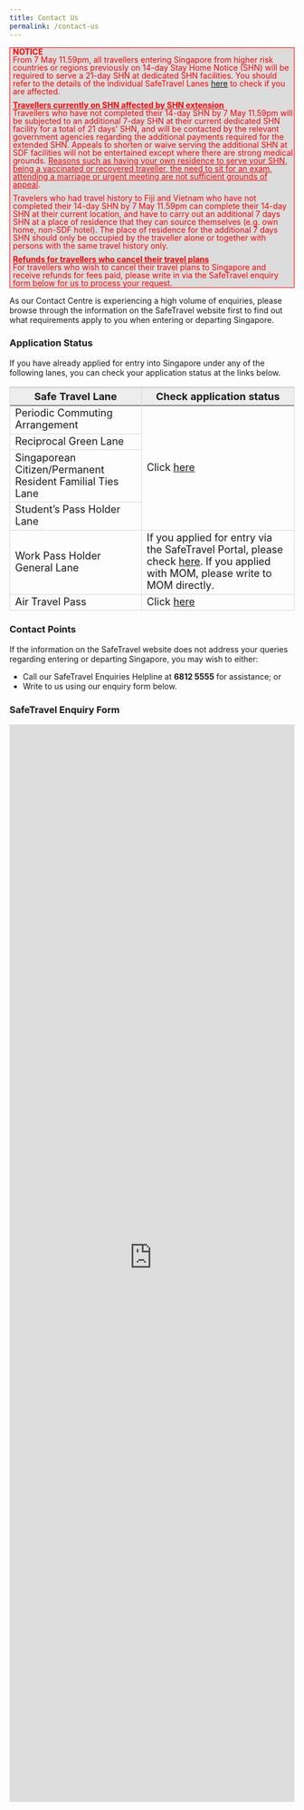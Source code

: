 ```yaml
---
title: Contact Us
permalink: /contact-us
---
```


<div style="padding-left: 5px; font-size:16px; line-height:1.0; color:red; background-color: #DCDCDC; border-style: solid; border-width: 1px;">
<p style="font-size:14px; margin-top:0px; margin-bottom:0px;"><b>NOTICE</b></p>
<p style="font-size:14px; margin-top:0px; margin-bottom:0px;">From 7 May 11.59pm, all travellers entering Singapore from higher risk countries or regions previously on 14-day Stay Home Notice (SHN) will be required to serve a 21-day SHN at dedicated SHN facilities. You should refer to the details of the individual SafeTravel Lanes <a href="/arriving/overview">here</a> to check if you are affected.</p>
<p style="font-size:14px; margin-top:10px; margin-bottom:0px;"><u><b>Travellers currently on SHN affected by SHN extension</b></u></p>
<p style="font-size:14px; margin-top:0px; margin-bottom:0px;">Travellers who have not completed their 14-day SHN by 7 May 11.59pm will be subjected to an additional 7-day SHN at their current dedicated SHN facility for a total of 21 days’ SHN, and will be contacted by the relevant government agencies regarding the additional payments required for the extended SHN. Appeals to shorten or waive serving the additional SHN at SDF facilities will not be entertained except where there are strong medical grounds. <u>Reasons such as having your own residence to serve your SHN, being a vaccinated or recovered traveller, the need to sit for an exam, attending a marriage or urgent meeting are not sufficient grounds of appeal</u>.</p>
<p style="font-size:14px; margin-top:10px; margin-bottom:0px;">Travelers who had travel history to Fiji and Vietnam who have not completed their 14-day SHN by 7 May 11.59pm can complete their 14-day SHN at their current location, and have to carry out an additional 7 days SHN at a place of residence that they can source themselves (e.g. own home, non-SDF hotel). The place of residence for the additional 7 days SHN should only be occupied by the traveller alone or together with persons with the same travel history only.</p>
<p style="font-size:14px; margin-top:10px; margin-bottom:0px;"><u><b>Refunds for travellers who cancel their travel plans</b></u></p>
<p style="font-size:14px; margin-top:0px; margin-bottom:0px;">For travellers who wish to cancel their travel plans to Singapore and receive refunds for fees paid, please write in via the SafeTravel enquiry form below for us to process your request.</p>
</div>

As our Contact Centre is experiencing a high volume of enquiries, please browse through the information on the SafeTravel website first to find out what requirements apply to you when entering or departing Singapore.

### Application Status

If you have already applied for entry into Singapore under any of the following lanes, you can check your application status at the links below.

<table>
<thead>
  <tr>
    <th style="font-size:18px; border-top:3px solid #D8D8D8; border-left:1px solid #D8D8D8; border-right:1px solid #D8D8D8; background-color:#EDEDED">Safe Travel Lane</th>
    <th style="font-size:18px; border-top:3px solid #D8D8D8; border-right:1px solid #D8D8D8; background-color:#EDEDED">Check application status</th>
  </tr>
</thead>
<tbody>
  <tr>
   <td style="font-size:18px; border-bottom:1px solid #D8D8D8; border-right:1px solid #D8D8D8;  border-left:1px solid #D8D8D8;">Periodic Commuting Arrangement</td>
   <td rowspan ="4" style="font-size:18px; border-bottom:1px solid #D8D8D8;  border-right:1px solid #D8D8D8; ">Click <a href="https://eservices.ica.gov.sg/STO">here</a>
     </td>
 </tr>
    <tr>
   <td style="font-size:18px; border-bottom:1px solid #D8D8D8; border-right:1px solid #D8D8D8;  border-left:1px solid #D8D8D8;">Reciprocal Green Lane</td>
 </tr>
      <tr>
   <td style="font-size:18px; border-bottom:1px solid #D8D8D8; border-right:1px solid #D8D8D8;  border-left:1px solid #D8D8D8;">Singaporean Citizen/Permanent Resident Familial Ties Lane</td>
 </tr>
  <tr>
  <td style="font-size:18px; border-bottom:1px solid #D8D8D8; border-right:1px solid #D8D8D8;  border-left:1px solid #D8D8D8;">Student’s Pass Holder Lane</td>
  </tr>
<tr>
   <td style="font-size:18px; border-bottom:1px solid #D8D8D8; border-right:1px solid #D8D8D8;  border-left:1px solid #D8D8D8;">Work Pass Holder General Lane</td>
   <td style="font-size:18px; border-bottom:1px solid #D8D8D8; border-right:1px solid #D8D8D8;  border-left:1px solid #D8D8D8;">If you applied for entry via the SafeTravel Portal, please check <a href="https://eservices.ica.gov.sg/STO">here</a>. If you applied with MOM, please write to MOM directly.</td>
 </tr>
   <tr>
     <td style="font-size:18px; border-bottom:1px solid #D8D8D8; border-right:1px solid #D8D8D8;  border-left:1px solid #D8D8D8;">Air Travel Pass</td>
   <td style="font-size:18px; border-bottom:1px solid #D8D8D8; border-right:1px solid #D8D8D8;  border-left:1px solid #D8D8D8;">Click <a href="https://go.gov.sg/atpsg">here</a></td>
 </tr>
  </tbody>
  </table>


### Contact Points

If the information on the SafeTravel website does not address your queries regarding entering or departing Singapore, you may wish to either:
- Call our SafeTravel Enquiries Helpline at **6812 5555** for assistance; or
- Write to us using our enquiry form <!--<a href="https://go.gov.sg/sto-enquiry" target="_blank">here</a>--> below.


### SafeTravel Enquiry Form

<iframe width="100%" height="1900" src="https://webform-sto.plexure.com.sg/" frameborder="0" allow="accelerometer; autoplay; clipboard-write; encrypted-media; gyroscope; picture-in-picture" allowfullscreen></iframe>



<!--<ol style="font-size:18px; list-style-type:disc;">
<li>Periodic Commuting Arrangement</li>
<li>Reciprocal Green Lane</li>
<li>Appeals to enter Singapore for essential travel for business or official purpose</li>
<li>SHN-related matters</li>
</ol>-->

<!--For the matters below, you can also enquire with the following contact points, if applicable: -->

<!--<table>
<thead>
  <tr>
    <th style="font-size:18px; border-top:3px solid #D8D8D8; border-left:1px solid #D8D8D8; border-right:1px solid #D8D8D8; background-color:#EDEDED">Nature of Enquiries</th>
    <th style="font-size:18px; border-top:3px solid #D8D8D8; border-right:1px solid #D8D8D8; background-color:#EDEDED">Online contact</th>
       <th style="font-size:18px; border-top:3px solid #D8D8D8; border-right:1px solid #D8D8D8; background-color:#EDEDED">Phone Number</th>
       <th style="font-size:18px; border-top:3px solid #D8D8D8; border-right:1px solid #D8D8D8; background-color:#EDEDED">Agency</th>
  </tr>
</thead>
<tbody>
   <tr>
   <td style="font-size:18px; border-bottom:1px solid #D8D8D8; border-right:1px solid #D8D8D8;  border-left:1px solid #D8D8D8;">General Immigration Requirements</td>
   <td style="font-size:18px; border-bottom:1px solid #D8D8D8;  border-right:1px solid #D8D8D8; ">Email to: <a href="mailto:ICA_SHNQ@ica.gov.sg"> ICA_SHNQ@ica.gov.sg  </a>
     </td>
      <td style="font-size:18px; border-bottom:1px solid #D8D8D8; border-right:1px solid #D8D8D8;  border-left:1px solid #D8D8D8;">6391 6100</td>
      <td style="font-size:18px; border-bottom:1px solid #D8D8D8; border-right:1px solid #D8D8D8;  border-left:1px solid #D8D8D8;">ICA</td>
 </tr>
   <tr>
   <td style="font-size:18px; border-bottom:1px solid #D8D8D8; border-right:1px solid #D8D8D8;  border-left:1px solid #D8D8D8; word-wrap: break-word;">Work Pass Holders and IPA holders travelling to Singapore under the Work Pass Holder General Lane</td>
   <td style="font-size:18px; border-bottom:1px solid #D8D8D8;  border-right:1px solid #D8D8D8; ">Click <a href="https://service2.mom.gov.sg/efeedback/Forms/eFeedback.aspx">here</a> for Feedback/Enquiry Form
     </td>
      <td style="font-size:18px; border-bottom:1px solid #D8D8D8; border-right:1px solid #D8D8D8;  border-left:1px solid #D8D8D8;">6438 5122</td>
      <td style="font-size:18px; border-bottom:1px solid #D8D8D8; border-right:1px solid #D8D8D8;  border-left:1px solid #D8D8D8;">MOM</td>
 </tr>
    <tr>
   <td style="font-size:18px; border-bottom:1px solid #D8D8D8; border-right:1px solid #D8D8D8;  border-left:1px solid #D8D8D8;">Periodic Commuting Arrangement and Reciprocal Green Lane issues </td>
   <td style="font-size:18px; border-bottom:1px solid #D8D8D8;  border-right:1px solid #D8D8D8; ">Email to: <a href="mailto:COVID_SafeTravelEnquiries@mti.gov.sg "> COVID_SafeTravelEnquiries@mti.gov.sg  </a>
     </td>
      <td style="font-size:18px; border-bottom:1px solid #D8D8D8; border-right:1px solid #D8D8D8;  border-left:1px solid #D8D8D8;">-</td>
      <td style="font-size:18px; border-bottom:1px solid #D8D8D8; border-right:1px solid #D8D8D8;  border-left:1px solid #D8D8D8;">MTI</td>
 </tr>
    <tr>
   <td style="font-size:18px; border-bottom:1px solid #D8D8D8; border-right:1px solid #D8D8D8;  border-left:1px solid #D8D8D8;">Appeals to enter Singapore for essential business not covered by existing Safe Travel Lanes</td>
   <td style="font-size:18px; border-bottom:1px solid #D8D8D8;  border-right:1px solid #D8D8D8; ">Email to: <a href="mailto:COVID_SafeTravelAppeals@mti.gov.sg"> COVID_SafeTravelAppeals@mti.gov.sg   </a>
     </td>
      <td style="font-size:18px; border-bottom:1px solid #D8D8D8; border-right:1px solid #D8D8D8;  border-left:1px solid #D8D8D8;">-</td>
      <td style="font-size:18px; border-bottom:1px solid #D8D8D8; border-right:1px solid #D8D8D8;  border-left:1px solid #D8D8D8;">MTI</td>
 </tr>
  <tr>
   <td style="font-size:18px; border-bottom:1px solid #D8D8D8; border-right:1px solid #D8D8D8;  border-left:1px solid #D8D8D8;">Air Travel Pass</td>
   <td style="font-size:18px; border-bottom:1px solid #D8D8D8;  border-right:1px solid #D8D8D8; ">Email to: <a href="mailto:COVID_ATP_Enquiries@caas.gov.sg"> COVID_ATP_Enquiries@caas.gov.sg</a>
     </td>
      <td style="font-size:18px; border-bottom:1px solid #D8D8D8; border-right:1px solid #D8D8D8;  border-left:1px solid #D8D8D8;">-</td>
      <td style="font-size:18px; border-bottom:1px solid #D8D8D8; border-right:1px solid #D8D8D8;  border-left:1px solid #D8D8D8;">CAAS</td>
 </tr>
    <tr>
   <td style="font-size:18px; border-bottom:1px solid #D8D8D8; border-right:1px solid #D8D8D8;  border-left:1px solid #D8D8D8;">General enquiries on COVID-19 health control measures (e.g. SHN, PDT) while in Singapore</td>
   <td style="font-size:18px; border-bottom:1px solid #D8D8D8;  border-right:1px solid #D8D8D8; ">-
     </td>
      <td style="font-size:18px; border-bottom:1px solid #D8D8D8; border-right:1px solid #D8D8D8;  border-left:1px solid #D8D8D8;">1800 333 9999</td>
      <td style="font-size:18px; border-bottom:1px solid #D8D8D8; border-right:1px solid #D8D8D8;  border-left:1px solid #D8D8D8;">MOH Emergency Line</td>
 </tr>
  </tbody>
  </table>-->
